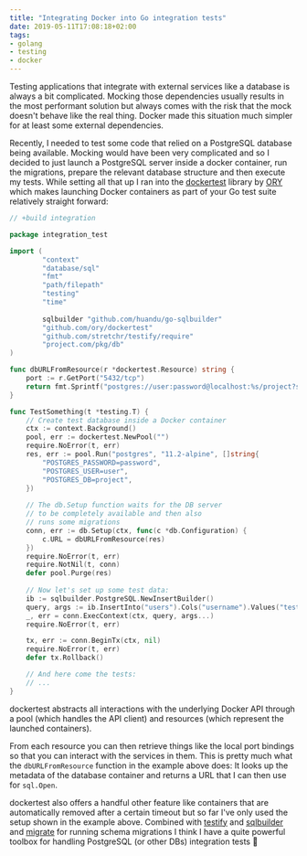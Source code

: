 ```yaml
---
title: "Integrating Docker into Go integration tests"
date: 2019-05-11T17:08:18+02:00
tags:
- golang
- testing
- docker
---
```


Testing applications that integrate with external services like a
database is always a bit complicated. Mocking those dependencies
usually results in the most performant solution but always comes with
the risk that the mock doesn't behave like the real thing. Docker made
this situation much simpler for at least some external dependencies.

Recently, I needed to test some code that relied on a PostgreSQL
database being available. Mocking would have been very complicated and
so I decided to just launch a PostgreSQL server inside a docker
container, run the migrations, prepare the relevant database structure
and then execute my tests. While setting all that up I ran into the
[dockertest][] library by [ORY](https://www.ory.sh/) which makes
launching Docker containers as part of your Go test suite relatively
straight forward:

```go
// +build integration

package integration_test

import (
        "context"
        "database/sql"
        "fmt"
        "path/filepath"
        "testing"
        "time"
        
        sqlbuilder "github.com/huandu/go-sqlbuilder"
        "github.com/ory/dockertest"
        "github.com/stretchr/testify/require"
        "project.com/pkg/db"
)

func dbURLFromResource(r *dockertest.Resource) string {
	port := r.GetPort("5432/tcp")
	return fmt.Sprintf("postgres://user:password@localhost:%s/project?sslmode=disable", port)
}

func TestSomething(t *testing.T) {
	// Create test database inside a Docker container
	ctx := context.Background()
	pool, err := dockertest.NewPool("")
	require.NoError(t, err)
	res, err := pool.Run("postgres", "11.2-alpine", []string{
		"POSTGRES_PASSWORD=password",
		"POSTGRES_USER=user",
		"POSTGRES_DB=project",
	})
	
	// The db.Setup function waits for the DB server
	// to be completely available and then also
	// runs some migrations
	conn, err := db.Setup(ctx, func(c *db.Configuration) {
		c.URL = dbURLFromResource(res)
	})
	require.NoError(t, err)
	require.NotNil(t, conn)
	defer pool.Purge(res)
	
	// Now let's set up some test data:
	ib := sqlbuilder.PostgreSQL.NewInsertBuilder()
	query, args := ib.InsertInto("users").Cols("username").Values("testuser").Build()
	_, err = conn.ExecContext(ctx, query, args...)
	require.NoError(t, err)

	tx, err := conn.BeginTx(ctx, nil)
	require.NoError(t, err)
	defer tx.Rollback()

	// And here come the tests:
	// ...
}
```

dockertest abstracts all interactions with the underlying Docker API
through a pool (which handles the API client) and resources (which
represent the launched containers).

From each resource you can then retrieve things like the local port
bindings so that you can interact with the services in them. This is
pretty much what the `dbURLFromResource` function in the example above
does: It looks up the metadata of the database container and returns a
URL that I can then use for `sql.Open`.

dockertest also offers a handful other feature like containers that
are automatically removed after a certain timeout but so far I've only
used the setup shown in the example above. Combined with [testify][]
and [sqlbuilder][] and [migrate][] for running schema migrations I
think I have a quite powerful toolbox for handling PostgreSQL (or
other DBs) integration tests 🙂

[testify]: https://github.com/stretchr/testify
[sqlbuilder]: https://github.com/huandu/go-sqlbuilder
[migrate]: https://github.com/golang-migrate/migrate
[dockertest]: https://github.com/ory/dockertest
